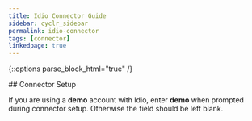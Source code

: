 ```yaml
---
title: Idio Connector Guide
sidebar: cyclr_sidebar
permalink: idio-connector
tags: [connector]
linkedpage: true
---
```

{::options parse_block_html="true" /}
<section class="card">
## Connector Setup

If you are using a **demo** account with Idio, enter **demo** when prompted during connector setup.  Otherwise the field should be left blank.


</section>
